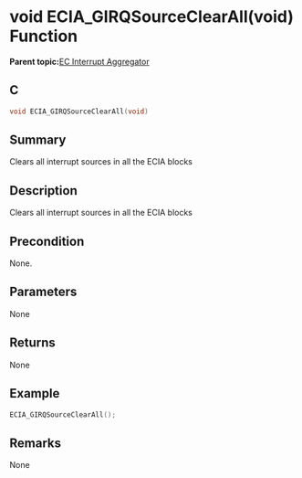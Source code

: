 # void ECIA\_GIRQSourceClearAll\(void\) Function

**Parent topic:**[EC Interrupt Aggregator](GUID-1ADFDDF8-20D5-420E-8D3E-6587E5F9A215.md)

## C

```c
void ECIA_GIRQSourceClearAll(void)
```

## Summary

Clears all interrupt sources in all the ECIA blocks

## Description

Clears all interrupt sources in all the ECIA blocks

## Precondition

None.

## Parameters

None

## Returns

None

## Example

```c
ECIA_GIRQSourceClearAll();
```

## Remarks

None

